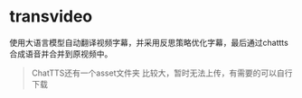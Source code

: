 # transvideo
使用大语言模型自动翻译视频字幕，并采用反思策略优化字幕，最后通过chattts合成语音并合并到原视频中。

> ChatTTS还有一个asset文件夹 比较大，暂时无法上传，有需要的可以自行下载